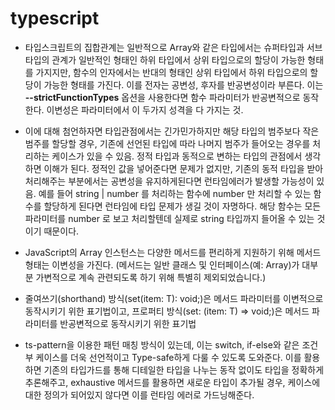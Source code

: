 # typescript

- 타입스크립트의 집합관계는 일반적으로 Array와 같은 타입에서는 슈퍼타입과 서브타입의 관계가 일반적인 형태인 하위 타입에서 상위 타입으로의 할당이 가능한 형태를 가지지만, 함수의 인자에서는 반대의 형태인 상위 타입에서 하위 타입으로의 할당이 가능한 형태를 가진다. 이를 전자는 공변성, 후자를 반공변성이라 부른다. 이는 **--strictFunctionTypes** 옵션을 사용한다면 함수 파라미터가 반공변적으로 동작한다. 이변성은 파라미터에서 이 두가지 성격을 다 가지는 것.
- 이에 대해 첨언하자면 타입관점에서는 긴가민가하지만 해당 타입의 범주보다 작은 범주를 할당할 경우, 기존에 선언된 타입에 따라 나머지 범주가 들어오는 경우를 처리하는 케이스가 있을 수 있음. 정적 타입과 동적으로 변하는 타입의 관점에서 생각하면 이해가 된다. 정적인 값을 넣어준다면 문제가 없지만, 기존의 동적 타입을 받아 처리해주는 부분에서는 공변성을 유지하게된다면 런타임에러가 발생할 가능성이 있음. 예를 들어 string | number 를 처리하는 함수에 number 만 처리할 수 있는 함수를 할당하게 된다면 런타임에 타입 문제가 생길 것이 자명하다. 해당 함수는 모든 파라미터를 number 로 보고 처리할텐데 실제로 string 타입까지 들어올 수 있는 것이기 때문이다.
- JavaScript의 Array 인스턴스는 다양한 메서드를 편리하게 지원하기 위해 메서드형태는 이변성을 가진다. (메서드는 일반 클래스 및 인터페이스(예: Array<T>)가 대부분 가변적으로 계속 관련되도록 하기 위해 특별히 제외되었습니다.)
- 줄여쓰기(shorthand) 방식(set(item: T): void;)은 메서드 파라미터를 이변적으로 동작시키기 위한 표기법이고, 프로퍼티 방식(set: (item: T) => void;)은 메서드 파라미터를 반공변적으로 동작시키기 위한 표기법

- ts-pattern을 이용한 패턴 매칭 방식이 있는데, 이는 switch, if-else와 같은 조건부 케이스를 더욱 선언적이고 Type-safe하게 다룰 수 있도록 도와준다. 이를 활용하면 기존의 타입가드를 통해 디테일한 타입을 나누는 동작 없이도 타입을 정확하게 추론해주고, exhaustive 메서드를 활용하면 새로운 타입이 추가될 경우, 케이스에 대한 정의가 되어있지 않다면 이를 런타임 에러로 가드닝해준다.
